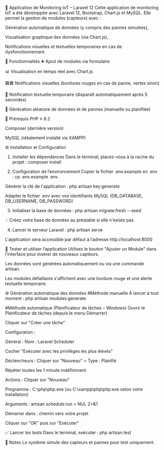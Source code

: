 📡 Application de Monitoring IoT – Laravel 12
Cette application de monitoring IoT a été développée avec Laravel 12, Bootstrap, Chart.js et MySQL.
Elle permet la gestion de modules (capteurs) avec :

Génération automatique de données (y compris des pannes simulées),

Visualisation graphique des données (via Chart.js),

Notifications visuelles et textuelles temporaires en cas de dysfonctionnement.

🚀 Fonctionnalités
➕ Ajout de modules via formulaire

📊 Visualisation en temps réel avec Chart.js

🟥🟩 Notifications visuelles (bordures rouges en cas de panne, vertes sinon)

📢 Notification textuelle temporaire (disparaît automatiquement après 5 secondes)

🔄 Génération aléatoire de données et de pannes (manuelle ou planifiée)

🔧 Prérequis
PHP ≥ 8.2

Composer (dernière version)

MySQL (idéalement installé via XAMPP)

⚙️ Installation et Configuration
1. Installer les dépendances
Dans le terminal, placez-vous à la racine du projet :    composer install

2. Configuration de l’environnement
Copier le fichier .env.example en .env :    cp .env.example .env


Générer la clé de l'application :    php artisan key:generate

Adapter le fichier .env avec vos identifiants MySQL (DB_DATABASE, DB_USERNAME, DB_PASSWORD)

3. Initialiser la base de données :    php artisan migrate:fresh --seed

💡 Créez votre base de données au préalable si elle n'existe pas.


4. Lancer le serveur Laravel : php artisan serve

L'application sera accessible par défaut à l’adresse http://localhost:8000

🧪 Tester et utiliser l’application
Utilisez le bouton "Ajouter un Module" dans l'interface pour insérer de nouveaux capteurs.

Les données sont générées automatiquement ou via une commande artisan.

Les modules défaillants s'affichent avec une bordure rouge et une alerte textuelle temporaire.

⚙️ Génération automatique des données
#Méthode manuelle
À lancer à tout moment :    php artisan modules:generate

#Méthode automatique (Planificateur de tâches – Windows)
Ouvrir le Planificateur de tâches (depuis le menu Démarrer)

Cliquer sur "Créer une tâche"

Configuration :

Général :
Nom : Laravel Scheduler

Cocher "Exécuter avec les privilèges les plus élevés"

Déclencheurs :
Cliquer sur "Nouveau" > Type : Planifié

Répéter toutes les 1 minute indéfiniment

Actions :
Cliquer sur "Nouveau"

Programme : C:\php\php.exe (ou C:\xampp\php\php.exe selon votre installation)

Arguments : artisan schedule:run > NUL 2>&1

Démarrer dans : chemin vers votre projet

Cliquer sur "OK" puis sur "Exécuter"

✅ Lancer les tests
Dans le terminal, exécuter :    php artisan test

📌 Notes
Le système simule des capteurs et pannes pour test uniquement.

